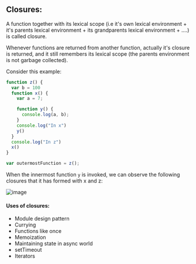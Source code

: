 ## Closures:

A function together with its lexical scope (i.e it's own lexical environment + it's parents lexical environment + its grandparents lexical environment + ....) is called closure.

Whenever functions are returned from another function, actually it's closure is returned, and it still remembers its lexical scope (the parents environment is not garbage collected).

Consider this example:
```js
function z() {
  var b = 100
  function x() {
    var a = 7;

    function y() {
      console.log(a, b);
    }
    console.log("In x")
    y()
  }
  console.log("In z")
  x()
}

var outermostFunction = z();
```

When the innermost function `y` is invoked, we can observe the following closures that it has formed with x and z:

![image](https://github.com/anushkadeshpande/js-scratchpad/assets/53345232/e5daf428-30a0-48cf-b8f7-56b0dadc0934)



#### Uses of closures:
- Module design pattern
- Currying
- Functions like once
- Memoization
- Maintaining state in async world
- setTimeout
- Iterators
